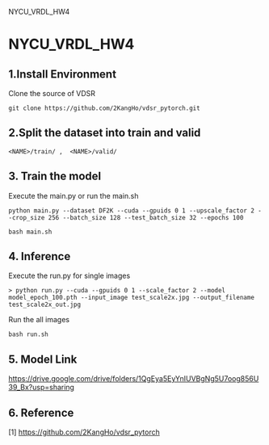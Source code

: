 NYCU_VRDL_HW4
# NYCU_VRDL_HW4
## 1.Install Environment
Clone the source of VDSR
```
git clone https://github.com/2KangHo/vdsr_pytorch.git
```
## 2.Split the dataset into train and valid
    <NAME>/train/ ,  <NAME>/valid/
    
## 3. Train the model
Execute the main.py or run the main.sh
    
```
python main.py --dataset DF2K --cuda --gpuids 0 1 --upscale_factor 2 --crop_size 256 --batch_size 128 --test_batch_size 32 --epochs 100
```
    
```
bash main.sh
```

## 4. Inference
Execute the run.py for single images
```
> python run.py --cuda --gpuids 0 1 --scale_factor 2 --model model_epoch_100.pth --input_image test_scale2x.jpg --output_filename test_scale2x_out.jpg
```
Run the all images
```
bash run.sh
```

## 5. Model Link
https://drive.google.com/drive/folders/1QgEya5EyYnIUVBgNg5U7oog856U39_Bx?usp=sharing

## 6. Reference
[1] https://github.com/2KangHo/vdsr_pytorch

